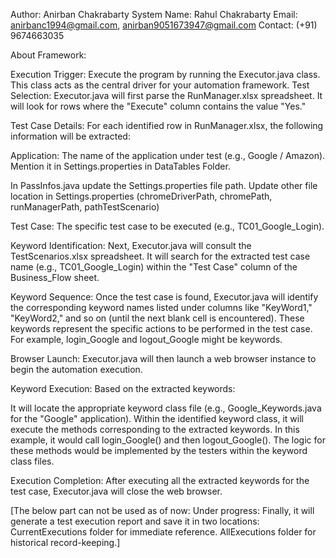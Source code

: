 Author: Anirban Chakrabarty
System Name: Rahul Chakrabarty
Email: anirbanc1994@gmail.com, anirban9051673947@gmail.com
Contact: (+91) 9674663035

About Framework:

Execution Trigger: Execute the program by running the Executor.java class. This class acts as the central driver for your automation framework.
Test Selection: Executor.java will first parse the RunManager.xlsx spreadsheet. It will look for rows where the "Execute" column contains the value "Yes."

Test Case Details: For each identified row in RunManager.xlsx, the following information will be extracted:

Application: The name of the application under test (e.g., Google / Amazon). Mention it in Settings.properties in DataTables Folder.

In PassInfos.java update the Settings.properties file path. 
Update other file location in Settings.properties (chromeDriverPath, chromePath, runManagerPath, pathTestScenario)

Test Case: The specific test case to be executed (e.g., TC01_Google_Login).

Keyword Identification: Next, Executor.java will consult the TestScenarios.xlsx spreadsheet. It will search for the extracted test case name (e.g., TC01_Google_Login) within the "Test Case" column of the Business_Flow sheet.

Keyword Sequence: Once the test case is found, Executor.java will identify the corresponding keyword names listed under columns like "KeyWord1," "KeyWord2," and so on (until the next blank cell is encountered). These keywords represent the specific actions to be performed in the test case. For example, login_Google and logout_Google might be keywords.

Browser Launch: Executor.java will then launch a web browser instance to begin the automation execution.

Keyword Execution: Based on the extracted keywords:

It will locate the appropriate keyword class file (e.g., Google_Keywords.java for the "Google" application).
Within the identified keyword class, it will execute the methods corresponding to the extracted keywords. In this example, it would call login_Google() and then logout_Google(). The logic for these methods would be implemented by the testers within the keyword class files.

Execution Completion:
After executing all the extracted keywords for the test case, Executor.java will close the web browser.

[The below part can not be used as of now: Under progress: 
Finally, it will generate a test execution report and save it in two locations:
CurrentExecutions folder for immediate reference.
AllExecutions folder for historical record-keeping.]
